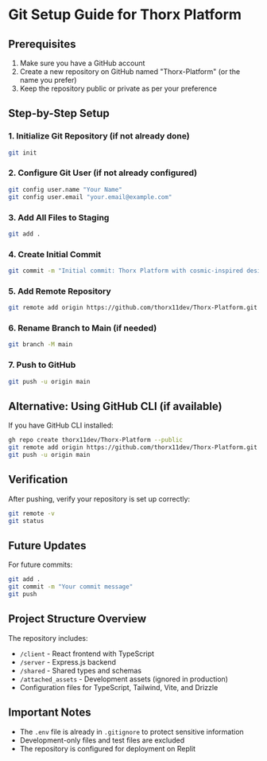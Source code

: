 # Git Setup Guide for Thorx Platform

## Prerequisites
1. Make sure you have a GitHub account
2. Create a new repository on GitHub named "Thorx-Platform" (or the name you prefer)
3. Keep the repository public or private as per your preference

## Step-by-Step Setup

### 1. Initialize Git Repository (if not already done)
```bash
git init
```

### 2. Configure Git User (if not already configured)
```bash
git config user.name "Your Name"
git config user.email "your.email@example.com"
```

### 3. Add All Files to Staging
```bash
git add .
```

### 4. Create Initial Commit
```bash
git commit -m "Initial commit: Thorx Platform with cosmic-inspired design system"
```

### 5. Add Remote Repository
```bash
git remote add origin https://github.com/thorx11dev/Thorx-Platform.git
```

### 6. Rename Branch to Main (if needed)
```bash
git branch -M main
```

### 7. Push to GitHub
```bash
git push -u origin main
```

## Alternative: Using GitHub CLI (if available)
If you have GitHub CLI installed:
```bash
gh repo create thorx11dev/Thorx-Platform --public
git remote add origin https://github.com/thorx11dev/Thorx-Platform.git
git push -u origin main
```

## Verification
After pushing, verify your repository is set up correctly:
```bash
git remote -v
git status
```

## Future Updates
For future commits:
```bash
git add .
git commit -m "Your commit message"
git push
```

## Project Structure Overview
The repository includes:
- `/client` - React frontend with TypeScript
- `/server` - Express.js backend
- `/shared` - Shared types and schemas
- `/attached_assets` - Development assets (ignored in production)
- Configuration files for TypeScript, Tailwind, Vite, and Drizzle

## Important Notes
- The `.env` file is already in `.gitignore` to protect sensitive information
- Development-only files and test files are excluded
- The repository is configured for deployment on Replit